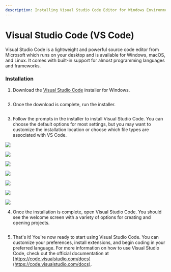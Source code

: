 ```yaml
---
description: Installing Visual Studio Code Editor for Windows Environment
---
```


# Visual Studio Code (VS Code)

Visual Studio Code is a lightweight and powerful source code editor from Microsoft which runs on your desktop and is available for Windows, macOS, and Linux. It comes with built-in support for almost programming languages and frameworks.

### Installation

1. Download the [Visual Studio Code](https://code.visualstudio.com/download) installer for Windows.

<figure><img src="../.gitbook/assets/01.png" alt=""><figcaption></figcaption></figure>

2. Once the download is complete, run the installer.

<figure><img src="../.gitbook/assets/03.png" alt=""><figcaption></figcaption></figure>

3. Follow the prompts in the installer to install Visual Studio Code. You can choose the default options for most settings, but you may want to customize the installation location or choose which file types are associated with VS Code.

![](<../.gitbook/assets/image (5).png>)

![](<../.gitbook/assets/image (1) (1).png>)

![](<../.gitbook/assets/image (2).png>)

![](<../.gitbook/assets/image (7).png>)

![](<../.gitbook/assets/image (3).png>)

![](../.gitbook/assets/image.png)

![](<../.gitbook/assets/image (4).png>)

4. Once the installation is complete, open Visual Studio Code. You should see the welcome screen with a variety of options for creating and opening projects.

<figure><img src="../.gitbook/assets/image (6).png" alt=""><figcaption></figcaption></figure>

5. That's it! You're now ready to start using Visual Studio Code. You can customize your preferences, install extensions, and begin coding in your preferred language. For more information on how to use Visual Studio Code, check out the official documentation at [https://code.visualstudio.com/docs](https://code.visualstudio.com/docs).

